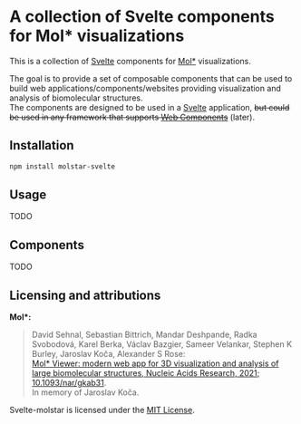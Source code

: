 # A collection of Svelte components for Mol* visualizations

This is a collection of [Svelte](https://svelte.dev) components for [Mol\*](https://molstar.org) visualizations.

The goal is to provide a set of composable components that can be used to build web applications/components/websites providing visualization and analysis of biomolecular structures.  
The components are designed to be used in a [Svelte](https://svelte.dev) application, ~~but could be used in any framework that supports [Web Components](https://developer.mozilla.org/en-US/docs/Web/Web_Components)~~ (later).

## Installation

```bash
npm install molstar-svelte
```

## Usage
TODO

## Components
TODO



## Licensing and attributions

**Mol\*:**
> David Sehnal, Sebastian Bittrich, Mandar Deshpande, Radka Svobodová, Karel Berka, Václav Bazgier, Sameer Velankar, Stephen K Burley, Jaroslav Koča, Alexander S Rose:  
> [Mol* Viewer: modern web app for 3D visualization and analysis of large biomolecular structures, Nucleic Acids Research, 2021; 10.1093/nar/gkab31](https://academic.oup.com/nar/article/49/W1/W431/6270780).  
In memory of Jaroslav Koča. 

Svelte-molstar is licensed under the [MIT License](https://opensource.org/license/mit/).

